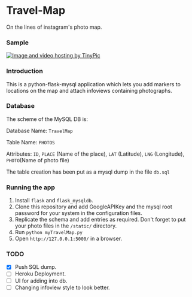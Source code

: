 # Travel-Map
On the lines of instagram's photo map.

### Sample

<a href="http://tinypic.com?ref=2ed8589" target="_blank"><img src="http://i66.tinypic.com/2ed8589.png" border="0" alt="Image and video hosting by TinyPic"></a>

### Introduction
This is a python-flask-mysql application which lets you add markers to locations on the map and attach infoviews
containing photographs.

### Database
The scheme of the MySQL DB is:

Database Name: `TravelMap`

Table Name: `PHOTOS`

Attributes: `ID`, `PLACE` (Name of the place), `LAT` (Latitude), `LNG` (Longitude), `PHOTO`(Name of photo file)

The table creation has been put as a mysql dump in the file `db.sql`

### Running the app
1. Install `flask` and `flask_mysqldb`. 
2. Clone this repository and add GoogleAPIKey and the mysql root password for your system in the configuration files.
3. Replicate the schema and add entries as required. Don't forget to put your photo files in the `/static/` directory. 
4. Run `python myTravelMap.py`
5. Open `http://127.0.0.1:5000/` in a browser. 

### TODO
- [x] Push SQL dump. 
- [ ] Heroku Deployment. 
- [ ] UI for adding into db. 
- [ ] Changing infoview style to look better. 
